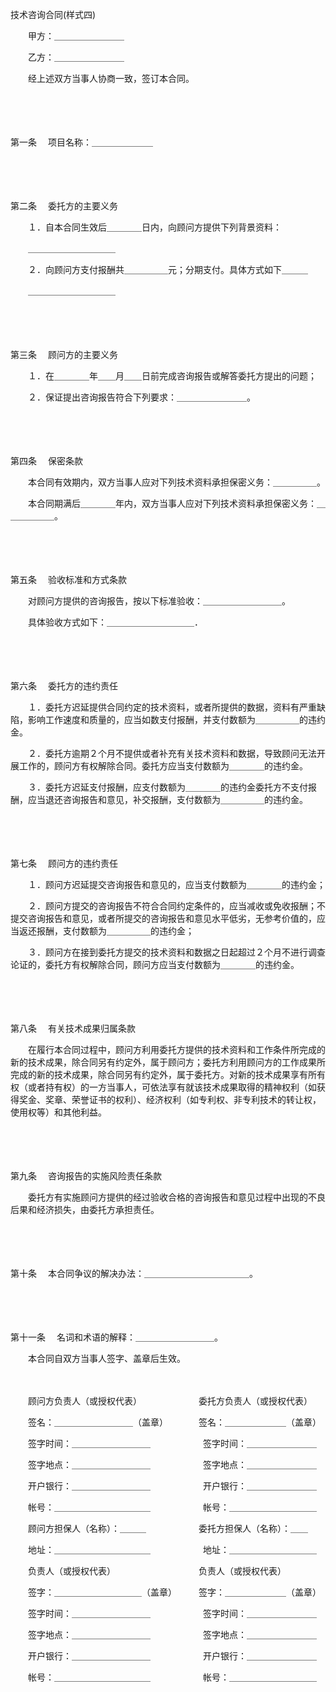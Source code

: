 



技术咨询合同(样式四)



 

　　甲方：＿＿＿＿＿＿＿＿

　　乙方：＿＿＿＿＿＿＿＿　　

　　经上述双方当事人协商一致，签订本合同。

　　

　　

第一条
　项目名称：＿＿＿＿＿＿＿

　　

　　

第二条
　委托方的主要义务

　　１．自本合同生效后＿＿＿＿日内，向顾问方提供下列背景资料：

　　＿＿＿＿＿＿＿＿＿＿

　　２．向顾问方支付报酬共＿＿＿＿＿元；分期支付。具体方式如下＿＿＿

　　＿＿＿＿＿＿＿＿＿＿

　　

　　

第三条
　顾问方的主要义务

　　１．在＿＿＿＿年＿＿月＿＿日前完成咨询报告或解答委托方提出的问题；

　　２．保证提出咨询报告符合下列要求：＿＿＿＿＿＿＿＿。

　　

　　

第四条
　保密条款

　　本合同有效期内，双方当事人应对下列技术资料承担保密义务：＿＿＿＿＿。

　　本合同期满后＿＿＿＿年内，双方当事人应对下列技术资料承担保密义务：＿＿＿＿＿＿。

　　

　　

第五条
　验收标准和方式条款

　　对顾问方提供的咨询报告，按以下标准验收：＿＿＿＿＿＿＿＿＿。

　　具体验收方式如下：＿＿＿＿＿＿＿＿＿＿．

　　

　　

第六条
　委托方的违约责任

　　１．委托方迟延提供合同约定的技术资料，或者所提供的数据，资料有严重缺陷，影响工作速度和质量的，应当如数支付报酬，并支付数额为＿＿＿＿＿的违约金。

　　２．委托方逾期２个月不提供或者补充有关技术资料和数据，导致顾问无法开展工作的，顾问方有权解除合同。委托方应当支付数额为＿＿＿＿的违约金。

　　３．委托方迟延支付报酬，应支付数额为＿＿＿＿的违约金委托方不支付报酬，应当退还咨询报告和意见，补交报酬，支付数额为＿＿＿＿＿的违约金。

　　

　　

第七条
　顾问方的违约责任

　　１．顾问方迟延提交咨询报告和意见的，应当支付数额为＿＿＿＿的违约金；

　　２．顾问方提交的咨询报告不符合合同约定条件的，应当减收或免收报酬；不提交咨询报告和意见，或者所提交的咨询报告和意见水平低劣，无参考价值的，应当返还报酬，支付数额为＿＿＿＿＿的违约金；

　　３．顾问方在接到委托方提交的技术资料和数据之日起超过２个月不进行调查论证的，委托方有权解除合同，顾问方应当支付数额为＿＿＿＿的违约金。

　　

　　

第八条
　有关技术成果归属条款

　　在履行本合同过程中，顾问方利用委托方提供的技术资料和工作条件所完成的新的技术成果，除合同另有约定外，属于顾问方；委托方利用顾问方的工作成果所完成的新的技术成果，除合同另有约定外，属于委托方。对新的技术成果享有所有权（或者持有权）的一方当事人，可依法享有就该技术成果取得的精神权利（如获得奖金、奖章、荣誉证书的权利）、经济权利（如专利权、非专利技术的转让权，使用权等）和其他利益。

　　

　　

第九条
　咨询报告的实施风险责任条款

　　委托方有实施顾问方提供的经过验收合格的咨询报告和意见过程中出现的不良后果和经济损失，由委托方承担责任。

　　

　　

第十条
　本合同争议的解决办法：＿＿＿＿＿＿＿＿＿＿＿＿。

　　

　　

第十一条
　名词和术语的解释：＿＿＿＿＿＿＿＿＿。

　　本合同自双方当事人签字、盖章后生效。　　

　　

　　顾问方负责人（或授权代表）　　　　　　　委托方负责人（或授权代表）

　　签名：＿＿＿＿＿＿＿＿＿（盖章）　　　　签名：＿＿＿＿＿＿＿（盖章）

　　签字时间：＿＿＿＿＿＿＿＿＿　　　　　　签字时间：＿＿＿＿＿＿＿＿

　　签字地点：＿＿＿＿＿＿＿＿＿　　　　　　签字地点：＿＿＿＿＿＿＿＿

　　开户银行：＿＿＿＿＿＿＿＿＿　　　　　　开户银行：＿＿＿＿＿＿＿＿

　　帐号：＿＿＿＿＿＿＿＿＿＿＿　　　　　　帐号：＿＿＿＿＿＿＿＿＿＿

　　顾问方担保人（名称）：＿＿＿　　　　　　委托方担保人（名称）：＿＿

　　地址：＿＿＿＿＿＿＿＿＿＿＿　　　　　　地址：＿＿＿＿＿＿＿＿＿＿

　　负责人（或授权代表）　　　　　　　　　　负责人（或授权代表）

　　签字：＿＿＿＿＿＿＿＿＿＿（盖章）　　　签字：＿＿＿＿＿＿＿（盖章）

　　签字时间：＿＿＿＿＿＿＿＿＿　　　　　　签字时间：＿＿＿＿＿＿＿＿

　　签字地点：＿＿＿＿＿＿＿＿＿　　　　　　签字地点：＿＿＿＿＿＿＿＿

　　开户银行：＿＿＿＿＿＿＿＿＿　　　　　　开户银行：＿＿＿＿＿＿＿＿

　　帐号：＿＿＿＿＿＿＿＿＿＿＿　　　　　　帐号：＿＿＿＿＿＿＿＿＿＿